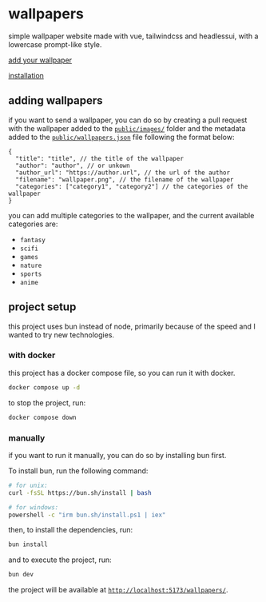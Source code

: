 # wallpapers

simple wallpaper website made with vue, tailwindcss and headlessui, with a lowercase prompt-like style.

[add your wallpaper](#adding-wallpapers)

[installation](#project-setup)

## adding wallpapers

if you want to send a wallpaper, you can do so by creating a pull request with the wallpaper added to the [`public/images/`](public/images/) folder and the metadata added to the [`public/wallpapers.json`](public/wallpapers.json) file following the format below:

```jsonc
{
  "title": "title", // the title of the wallpaper
  "author": "author", // or unkown
  "author_url": "https://author.url", // the url of the author
  "filename": "wallpaper.png", // the filename of the wallpaper
  "categories": ["category1", "category2"] // the categories of the wallpaper
}
```

you can add multiple categories to the wallpaper, and the current available categories are:

- `fantasy`
- `scifi`
- `games`
- `nature`
- `sports`
- `anime`

## project setup

this project uses bun instead of node, primarily because of the speed and I wanted to try new technologies.

### with docker

this project has a docker compose file, so you can run it with docker.

```bash
docker compose up -d
```

to stop the project, run:

```bash
docker compose down
```

### manually

if you want to run it manually, you can do so by installing bun first.

To install bun, run the following command:

```bash
# for unix:
curl -fsSL https://bun.sh/install | bash

# for windows:
powershell -c "irm bun.sh/install.ps1 | iex"
```

then, to install the dependencies, run:

```bash
bun install
```

and to execute the project, run:

```bash
bun dev
```

the project will be available at [`http://localhost:5173/wallpapers/`](http://localhost:5173/wallpapers/).
